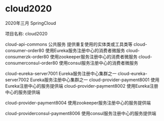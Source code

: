# cloud2020
2020年三月 SpringCloud

项目名称: cloud2020

cloud-api-commons  公共服务  提供重复使用的实体类或工具类等
cloud-consumer-order80  使用Eureka服务注册中心的消费者微服务
cloud-consumerzk-order80  使用zookeeper服务注册中心的消费者微服务
cloud-consumerconsul-order80 使用consul服务注册中心的消费者微服务

cloud-eureka-server7001 Eureka服务注册中心集群之一
cloud-eureka-server7002 Eureka服务注册中心集群之一
cloud-provider-payment8001 使用Eureka注册中心的服务提供端
cloud-provider-payment8002 使用Eureka注册中心的服务提供端


cloud-provider-payment8004  使用zookeeper服务注册中心的服务提供端

cloud-providerconsul-payment8006 使用consul服务注册中心的服务提供端


